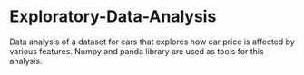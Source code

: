 # Exploratory-Data-Analysis
Data analysis of a dataset for cars that explores how car price is affected by various features. Numpy and panda library are used as tools for this analysis.
